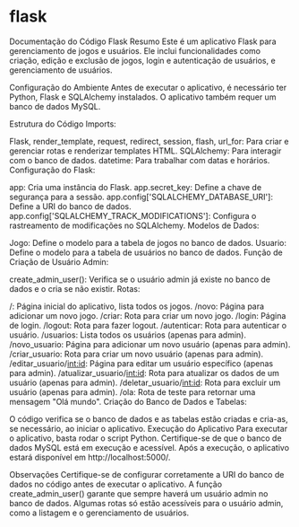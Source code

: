 # flask
Documentação do Código Flask
Resumo
Este é um aplicativo Flask para gerenciamento de jogos e usuários. Ele inclui funcionalidades como criação, edição e exclusão de jogos, login e autenticação de usuários, e gerenciamento de usuários.

Configuração do Ambiente
Antes de executar o aplicativo, é necessário ter Python, Flask e SQLAlchemy instalados. O aplicativo também requer um banco de dados MySQL.

Estrutura do Código
Imports:

Flask, render_template, request, redirect, session, flash, url_for: Para criar e gerenciar rotas e renderizar templates HTML.
SQLAlchemy: Para interagir com o banco de dados.
datetime: Para trabalhar com datas e horários.
Configuração do Flask:

app: Cria uma instância do Flask.
app.secret_key: Define a chave de segurança para a sessão.
app.config['SQLALCHEMY_DATABASE_URI']: Define a URI do banco de dados.
app.config['SQLALCHEMY_TRACK_MODIFICATIONS']: Configura o rastreamento de modificações no SQLAlchemy.
Modelos de Dados:

Jogo: Define o modelo para a tabela de jogos no banco de dados.
Usuario: Define o modelo para a tabela de usuários no banco de dados.
Função de Criação de Usuário Admin:

create_admin_user(): Verifica se o usuário admin já existe no banco de dados e o cria se não existir.
Rotas:

/: Página inicial do aplicativo, lista todos os jogos.
/novo: Página para adicionar um novo jogo.
/criar: Rota para criar um novo jogo.
/login: Página de login.
/logout: Rota para fazer logout.
/autenticar: Rota para autenticar o usuário.
/usuarios: Lista todos os usuários (apenas para admin).
/novo_usuario: Página para adicionar um novo usuário (apenas para admin).
/criar_usuario: Rota para criar um novo usuário (apenas para admin).
/editar_usuario/<int:id>: Página para editar um usuário específico (apenas para admin).
/atualizar_usuario/<int:id>: Rota para atualizar os dados de um usuário (apenas para admin).
/deletar_usuario/<int:id>: Rota para excluir um usuário (apenas para admin).
/ola: Rota de teste para retornar uma mensagem "Olá mundo".
Criação do Banco de Dados e Tabelas:

O código verifica se o banco de dados e as tabelas estão criadas e cria-as, se necessário, ao iniciar o aplicativo.
Execução do Aplicativo
Para executar o aplicativo, basta rodar o script Python. Certifique-se de que o banco de dados MySQL está em execução e acessível. Após a execução, o aplicativo estará disponível em http://localhost:5000/.

Observações
Certifique-se de configurar corretamente a URI do banco de dados no código antes de executar o aplicativo.
A função create_admin_user() garante que sempre haverá um usuário admin no banco de dados.
Algumas rotas só estão acessíveis para o usuário admin, como a listagem e o gerenciamento de usuários.